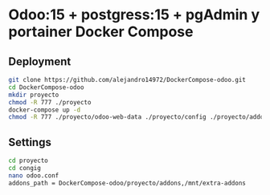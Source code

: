# Odoo:15 + postgress:15 + pgAdmin y portainer Docker Compose

## Deployment
```bash
git clone https://github.com/alejandro14972/DockerCompose-odoo.git
cd DockerCompose-odoo
mkdir proyecto
chmod -R 777 ./proyecto
docker-compose up -d
chmod -R 777 ./proyecto/odoo-web-data ./proyecto/config ./proyecto/addons ./proyecto/odoo-db-data ./proyecto/portainer_data
```
## Settings
```bash
cd proyecto
cd congig
nano odoo.conf
addons_path = DockerCompose-odoo/proyecto/addons,/mnt/extra-addons
```
